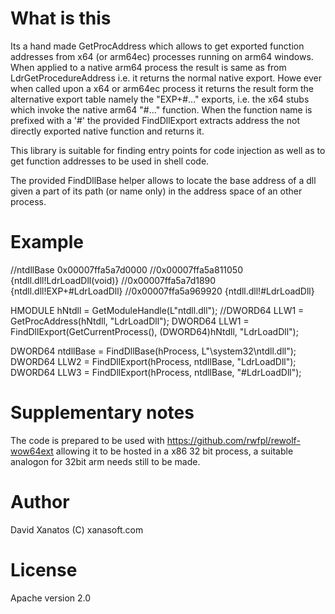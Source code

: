 # What is this

Its a hand made GetProcAddress which allows to get exported function addresses from x64 (or arm64ec) processes running on arm64 windows.
When applied to a native arm64 process the result is same as from LdrGetProcedureAddress i.e. it returns the normal native export.
Howe ever when called upon a x64 or arm64ec process it returns the result form the alternative export table namely the "EXP+#..." exports, i.e. the x64 stubs which invoke the native arm64 "#..." function.
When the function name is prefixed with a '#' the provided FindDllExport extracts address the not directly exported native function and returns it.

This library is suitable for finding entry points for code injection as well as to get function addresses to be used in shell code.

The provided FindDllBase helper allows to locate the base address of a dll given a part of its path (or name only) in the address space of an other process.

# Example

//ntdllBase 0x00007ffa5a7d0000
//0x00007ffa5a811050 {ntdll.dll!LdrLoadDll(void)}
//0x00007ffa5a7d1890 {ntdll.dll!EXP+#LdrLoadDll}
//0x00007ffa5a969920 {ntdll.dll!#LdrLoadDll}

HMODULE hNtdll = GetModuleHandle(L"ntdll.dll");
//DWORD64 LLW1 = GetProcAddress(hNtdll, "LdrLoadDll");
DWORD64 LLW1 = FindDllExport(GetCurrentProcess(), (DWORD64)hNtdll, "LdrLoadDll");

DWORD64 ntdllBase = FindDllBase(hProcess, L"\\system32\\ntdll.dll");
DWORD64 LLW2 = FindDllExport(hProcess, ntdllBase, "LdrLoadDll");
DWORD64 LLW3 = FindDllExport(hProcess, ntdllBase, "#LdrLoadDll");

# Supplementary notes

The code is prepared to be used with https://github.com/rwfpl/rewolf-wow64ext allowing it to be hosted in a x86 32 bit process, a suitable analogon for 32bit arm needs still to be made.


# Author
David Xanatos (C) xanasoft.com

# License

Apache version 2.0
